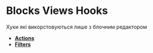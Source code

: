 # Blocks Views Hooks

Хуки які викорстовуються лише з блочним редактором

* **<a href="/01-jet-engine/01-hooks/03-blocks-views/actions.md">Actions</a>**
* **<a href="/01-jet-engine/01-hooks/03-blocks-views/filters.md">Filters</a>**